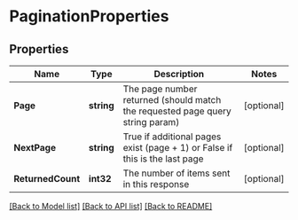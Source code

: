 # PaginationProperties

## Properties

Name | Type | Description | Notes
------------ | ------------- | ------------- | -------------
**Page** | **string** | The page number returned (should match the requested page query string param) | [optional] 
**NextPage** | **string** | True if additional pages exist (page + 1) or False if this is the last page | [optional] 
**ReturnedCount** | **int32** | The number of items sent in this response | [optional] 

[[Back to Model list]](../README.md#documentation-for-models) [[Back to API list]](../README.md#documentation-for-api-endpoints) [[Back to README]](../README.md)


